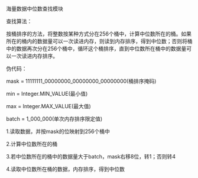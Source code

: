海量数据中位数查找模块

查找算法：

按桶排序的方法，将整数按某种方式分在256个桶中，计算中位数所在的桶。如果所在的桶内的数据量可以一次读进内存，则读到内存排序，得到中位数；否则将桶中的数据再次分在256个桶中，循环这个桶排序，直到中位数所在桶中的数据量可以一次读进内存排序。

伪代码：

mask = 11111111_00000000_00000000_00000000(桶排序掩码)

min = Integer.MIN_VALUE(最小值)

max = Integer.MAX_VALUE(最大值)

batch = 1_000_000(单次内存排序限定值)

1.读取数据，并按mask的位映射到256个桶中

2.计算中位数所在的桶

3.若中位数所在的桶中的数据量大于batch，mask右移8位，转1；否则转4

4.读取中位数所在桶的数据，内存排序，得到中位数


